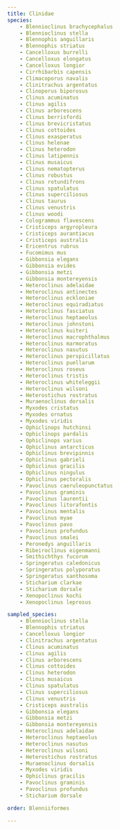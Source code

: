 ```yaml
---
title: Clinidae
species:
    - Blennioclinus brachycephalus
    - Blennioclinus stella
    - Blennophis anguillaris
    - Blennophis striatus
    - Cancelloxus burrelli
    - Cancelloxus elongatus
    - Cancelloxus longior
    - Cirrhibarbis capensis
    - Climacoporus navalis
    - Clinitrachus argentatus
    - Clinoporus biporosus
    - Clinus acuminatus
    - Clinus agilis
    - Clinus arborescens
    - Clinus berrisfordi
    - Clinus brevicristatus
    - Clinus cottoides
    - Clinus exasperatus
    - Clinus helenae
    - Clinus heterodon
    - Clinus latipennis
    - Clinus musaicus
    - Clinus nematopterus
    - Clinus robustus
    - Clinus rotundifrons
    - Clinus spatulatus
    - Clinus superciliosus
    - Clinus taurus
    - Clinus venustris
    - Clinus woodi
    - Cologrammus flavescens
    - Cristiceps argyropleura
    - Cristiceps aurantiacus
    - Cristiceps australis
    - Ericentrus rubrus
    - Fucomimus mus
    - Gibbonsia elegans
    - Gibbonsia evides
    - Gibbonsia metzi
    - Gibbonsia montereyensis
    - Heteroclinus adelaidae
    - Heteroclinus antinectes
    - Heteroclinus eckloniae
    - Heteroclinus equiradiatus
    - Heteroclinus fasciatus
    - Heteroclinus heptaeolus
    - Heteroclinus johnstoni
    - Heteroclinus kuiteri
    - Heteroclinus macrophthalmus
    - Heteroclinus marmoratus
    - Heteroclinus nasutus
    - Heteroclinus perspicillatus
    - Heteroclinus puellarum
    - Heteroclinus roseus
    - Heteroclinus tristis
    - Heteroclinus whiteleggii
    - Heteroclinus wilsoni
    - Heterostichus rostratus
    - Muraenoclinus dorsalis
    - Myxodes cristatus
    - Myxodes ornatus
    - Myxodes viridis
    - Ophiclinops hutchinsi
    - Ophiclinops pardalis
    - Ophiclinops varius
    - Ophiclinus antarcticus
    - Ophiclinus brevipinnis
    - Ophiclinus gabrieli
    - Ophiclinus gracilis
    - Ophiclinus ningulus
    - Ophiclinus pectoralis
    - Pavoclinus caeruleopunctatus
    - Pavoclinus graminis
    - Pavoclinus laurentii
    - Pavoclinus litorafontis
    - Pavoclinus mentalis
    - Pavoclinus myae
    - Pavoclinus pavo
    - Pavoclinus profundus
    - Pavoclinus smalei
    - Peronedys anguillaris
    - Ribeiroclinus eigenmanni
    - Smithichthys fucorum
    - Springeratus caledonicus
    - Springeratus polyporatus
    - Springeratus xanthosoma
    - Sticharium clarkae
    - Sticharium dorsale
    - Xenopoclinus kochi
    - Xenopoclinus leprosus

sampled_species:
    - Blennioclinus stella
    - Blennophis striatus
    - Cancelloxus longior
    - Clinitrachus argentatus
    - Clinus acuminatus
    - Clinus agilis
    - Clinus arborescens
    - Clinus cottoides
    - Clinus heterodon
    - Clinus musaicus
    - Clinus spatulatus
    - Clinus superciliosus
    - Clinus venustris
    - Cristiceps australis
    - Gibbonsia elegans
    - Gibbonsia metzi
    - Gibbonsia montereyensis
    - Heteroclinus adelaidae
    - Heteroclinus heptaeolus
    - Heteroclinus nasutus
    - Heteroclinus wilsoni
    - Heterostichus rostratus
    - Muraenoclinus dorsalis
    - Myxodes viridis
    - Ophiclinus gracilis
    - Pavoclinus graminis
    - Pavoclinus profundus
    - Sticharium dorsale

order: Blenniiformes

---
```

